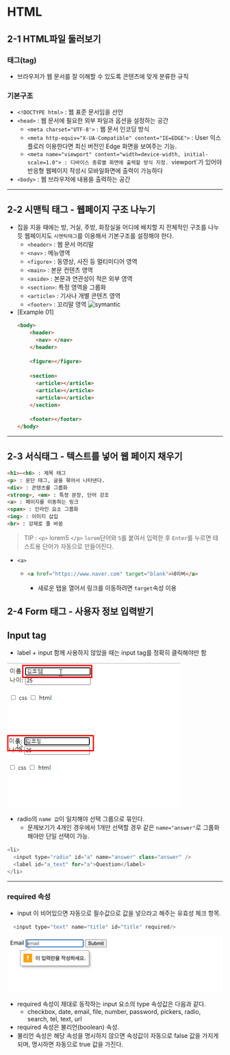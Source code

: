 # HTML
  ## 2-1 HTML파일 둘러보기
  
  ### 태그(tag)
  * 브라우저가 웹 문서를 잘 이해할 수 있도록 콘텐츠에 맞게 분류한 규칙
  
  ### 기본구조
  * `<!DOCTYPE html>` : 웹 표준 문서임을 선언
  * `<head>` : 웹 문서에 필요한 외부 파일과 옵션을 설정하는 공간
    + `<meta charset="UTF-8'>` : 웹 문서 인코딩 방식
    + `<meta http-equiv="X-UA-Compatible" content="IE=EDGE">` : User 익스플로러 이용한다면 최신 버전인 Edge 화면을 보여주는 기능.
    + `<meta name="viewport" content="width=device-width, initial-scale=1.0"> : 디바이스 종류별 화면에 출력할 방식 지정. `viewport`가 있어야 반응형 웹페이지 작성시 모바일화면에 출력이 가능하다 
  * `<body>` : 웹  브라우저에 내용을 출력하는 공간
----------
  ## 2-2 시맨틱 태그 - 웹페이지 구조 나누기
  * 집을 지을 때에는 방, 거실, 주방, 화장실을 어디에 배치할 지 전체적인 구조를 나누듯 웹페이지도 `시멘틱태그`를 이용해서 기본구조를 설정해야 한다.
    + `<header>` : 웹 문서 머리말
    + `<nav>` : 메뉴영역
    + `<figure>` : 동영상, 사진 등 멀티미디어 영역
    + `<main>` : 본문 컨텐츠 영역
    + `<aside>` : 본문과 연관성이 적은 외부 영역
    + `<section>`: 특정 영역을 그룹화
    + `<article>` : 기사나 개별 콘텐츠 영역
    + `<footer>` : 꼬리말 영역
![symantic](./structure1.png)
  * [Example 01]
    ```html
    <body>
        <header>
          <nav> </nav>
        </header>

        <figure></figure>
        
        <section>
          <article></article>
          <article></article>
          <article></article>
        </section>

        <footer></footer>
    </body>
    ```
------------
## 2-3 서식태그 - 텍스트를 넣어 웹 페이지 채우기
  ```HTML
  <h1>~<h6> : 제목 태그
  <p> : 문단 태그, 글을 묶어서 나타낸다.
  <div> : 콘텐츠를 그룹화
  <strong>, <em> : 특정 문장, 단어 강조
  <a> : 페이지를 이동하는 링크
  <span> : 인라인 요소 그룹화
  <img> : 이미지 삽입
  <br> : 강제로 줄 바꿈
  ```

 >  TIP : `<p>` lorem5 `</p>` `lorem`단어와 `5`를 붙여서 입력한 후 `Enter`를 누르면 테스트용 단어가 자동으로 만들어진다. 

 * `<a>` 
    + ```html
      <a href="https://www.naver.com" target="blank">네이버</a>
       ```
      + 새로운 탭을 열어서 링크를 이동하려면 `target`속성 이용

## 2-4 Form 태그 - 사용자 정보 입력받기


## Input tag  

  * label + input 함께 사용하지 않았을 때는 input tag를 정확히 클릭해야만 함
  
  ![without_label](withoutLabel.png)
  ![with_label](withLabel.png)
  * radio의 `name 값`이 일치해야 선택 그룹으로 묶인다.
    + 문제보기가 4개인 경우에서 1개만 선택할 경우 같은 `name="answer"`로 그룹화해야만 단일 선택이 가능.

  ```javascript
  <li>
    <input type="radio" id="a" name="answer" class="answer" />
    <label id="a_text" for="a">Question</label>
  </li>
  ```
  -------------
### required 속성
  * input 이 비어있으면 자동으로 필수값으로 값을 넣으라고 해주는 유효성 체크 항목.
```javascript
  <input type="text" name="title" id="title" required/>
```
![required](./required.jpeg)
  * required 속성이 제대로 동작하는 input 요소의 type 속성값은 다음과 같다.
    + checkbox, date, email, file, number, password,
      pickers, radio, search, tel, text, url
  * required 속성은 불리언(boolean) 속성.
  * 불리언 속성은 해당 속성을 명시하지 않으면 속성값이 자동으로 false 값을 가지게 되며, 명시하면 자동으로 true 값을 가진다.